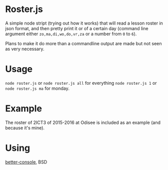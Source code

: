 # Roster.js

A simple node stript (trying out how it works) that will read a lesson roster in json format, and then pretty print it or of a certain day (command line argument either `zo,ma,di,wo,do,vr,za` or a number from `0` to `6`).

Plans to make it do more than a commandline output are made but not seen as very necessary.


# Usage

`node roster.js` or `node roster.js all` for everything
`node roster.js 1` or `node roster.js ma` for monday.

# Example

The roster of 2ICT3 of 2015-2016 at Odisee is included as an example (and because it's mine).

# Using

[better-console](https://github.com/mohsen1/better-console), BSD
